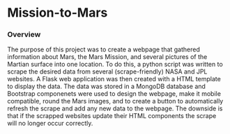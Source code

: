 # Mission-to-Mars

### Overview
The purpose of this project was to create a webpage that gathered information about Mars, the Mars Mission, and several pictures of the Martian surface into one location. To do this, a python script was written to scrape the desired data from several (scrape-friendly) NASA and JPL websites. A Flask web application was then created with a HTML template to display the data. The data was stored in a MongoDB database and Bootstrap componenets were used to design the webpage, make it mobile compatible, round the Mars images, and to create a button to automatically refresh the scrape and add any new data to the webpage. The downside is that if the scrapped websites update their HTML components the scrape will no longer occur correctly.
